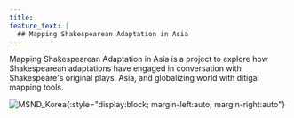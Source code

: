 ```yaml
---
title: 
feature_text: |
  ## Mapping Shakespearean Adaptation in Asia
---
```


Mapping Shakespearean Adaptation in Asia is a project to explore how Shakespearean adaptations have engaged in conversation with Shakespeare's original plays, Asia, and globalizing world with ditigal mapping tools. 

![MSND_Korea](https://globalshakespeares.mit.edu/wp-content/uploads/MSND-South-Korea-500.jpg){:style="display:block; margin-left:auto; margin-right:auto"}
